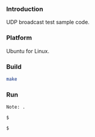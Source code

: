 ### Introduction

UDP broadcast test sample code.


### Platform

Ubuntu for Linux.


### Build

```bash
make
```


### Run

`Note: .`

```console
$ 
```

```console
$ 
```

